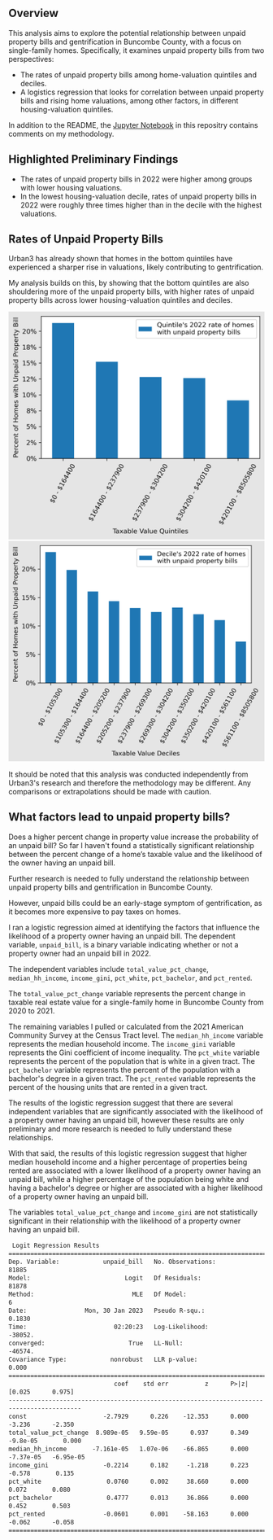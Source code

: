 ## Overview

This analysis aims to explore the potential relationship between unpaid property bills and gentrification in Buncombe County, with a focus on single-family homes. Specifically, it examines unpaid property bills from two perspectives:

- The rates of unpaid property bills among home-valuation quintiles and deciles.
- A logistics regression that looks for correlation between unpaid property bills and rising home valuations, among other factors, in different housing-valuation quintiles.

In addition to the README, the [Jupyter Notebook](unpaid_property_bills_analysis.ipynb) in this repositry contains comments on my methodology. 
## Highlighted Preliminary Findings

- The rates of unpaid property bills in 2022 were higher among groups with lower housing valuations.
- In the lowest housing-valuation decile, rates of unpaid property bills in 2022 were roughly three times higher than in the decile with the highest valuations.
## Rates of Unpaid Property Bills

Urban3 has already shown that homes in the bottom quintiles have experienced a sharper rise in valuations, likely contributing to gentrification. 

My analysis builds on this, by showing that the bottom quintiles are also shouldering more of the unpaid property bills, with higher rates of unpaid property bills across lower housing-valuation quintiles and deciles.

![quintiles](images/unpaid_property_bill_quintile_rates.png)
![deciles](images/unpaid_property_bill_decile_rates.png)

It should be noted that this analysis was conducted independently from Urban3's research and therefore the methodology may be different. Any comparisons or extrapolations should be made with caution.
## What factors lead to unpaid property bills?

Does a higher percent change in property value increase the probability of an unpaid bill? So far I haven't found a statistically significant relationship between the percent change of a home’s taxable value and the likelihood of the owner having an unpaid bill.

Further research is needed to fully understand the relationship between unpaid property bills and gentrification in Buncombe County.

However, unpaid bills could be an early-stage symptom of gentrification, as it becomes more expensive to pay taxes on homes.

I ran a logistic regression aimed at identifying the factors that influence the likelihood of a property owner having an unpaid bill. The dependent variable, `unpaid_bill`, is a binary variable indicating whether or not a property owner had an unpaid bill in 2022.

The independent variables include `total_value_pct_change`, `median_hh_income`, `income_gini`, `pct_white`, `pct_bachelor`, and `pct_rented`.  

The `total_value_pct_change` variable represents the percent change in taxable real estate value for a single-family home in Buncombe County from 2020 to 2021.

The remaining variables I pulled or calculated from the 2021 American Community Survey at the Census Tract level. The `median_hh_income` variable represents the median household income. The `income_gini` variable represents the Gini coefficient of income inequality. The `pct_white` variable represents the percent of the population that is white in a given tract. The `pct_bachelor` variable represents the percent of the population with a bachelor's degree in a given tract. The `pct_rented` variable represents the percent of the housing units that are rented in a given tract.

The results of the logistic regression suggest that there are several independent variables that are significantly associated with the likelihood of a property owner having an unpaid bill, however these results are only preliminary and more research is needed to fully understand these relationships. 

With that said, the results of this logistic regression suggest that higher median household income and a higher percentage of properties being rented are associated with a lower likelihood of a property owner having an unpaid bill, while a higher percentage of the population being white and having a bachelor's degree or higher are associated with a higher likelihood of a property owner having an unpaid bill.

The variables `total_value_pct_change` and `income_gini` are not statistically significant in their relationship with the likelihood of a property owner having an unpaid bill. 
```
 Logit Regression Results                           
==============================================================================
Dep. Variable:            unpaid_bill   No. Observations:                81885
Model:                          Logit   Df Residuals:                    81878
Method:                           MLE   Df Model:                            6
Date:                Mon, 30 Jan 2023   Pseudo R-squ.:                  0.1830
Time:                        02:20:23   Log-Likelihood:                -38052.
converged:                       True   LL-Null:                       -46574.
Covariance Type:            nonrobust   LLR p-value:                     0.000
==========================================================================================
                             coef    std err          z      P>|z|      [0.025      0.975]
------------------------------------------------------------------------------------------
const                     -2.7929      0.226    -12.353      0.000      -3.236      -2.350
total_value_pct_change  8.989e-05   9.59e-05      0.937      0.349    -9.8e-05       0.000
median_hh_income       -7.161e-05   1.07e-06    -66.865      0.000   -7.37e-05   -6.95e-05
income_gini               -0.2214      0.182     -1.218      0.223      -0.578       0.135
pct_white                  0.0760      0.002     38.660      0.000       0.072       0.080
pct_bachelor               0.4777      0.013     36.866      0.000       0.452       0.503
pct_rented                -0.0601      0.001    -58.163      0.000      -0.062      -0.058
==========================================================================================
```
